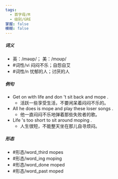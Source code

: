 ```yaml
---
tags:
  - 首字母/M
  - 级别/GRE
掌握: false
模糊: false
---
```

##### 词义
- 英：/məʊp/； 美：/moʊp/
- #词性/vi  闷闷不乐；自怨自艾
- #词性/n  忧郁的人；讨厌的人
##### 例句
- Get on with life and don 't sit back and mope .
	- 活跃一些享受生活，不要闲呆着闷闷不乐的。
- All he does is mope and play these loser songs .
	- 他一直闷闷不乐地弹着那些失败者的歌。
- Life 's too short to sit around moping .
	- 人生很短，不能整天坐在那儿自寻烦闷。
##### 形态
- #形态/word_third mopes
- #形态/word_ing moping
- #形态/word_done moped
- #形态/word_past moped
